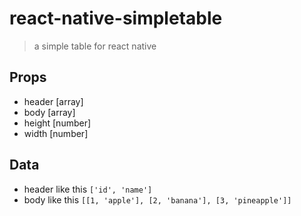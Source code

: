 # react-native-simpletable

>a simple table for react native

## Props

- header [array]
- body   [array]
- height [number]
- width  [number]

## Data

- header like this `['id', 'name']`
- body like this `[[1, 'apple'], [2, 'banana'], [3, 'pineapple']]`
